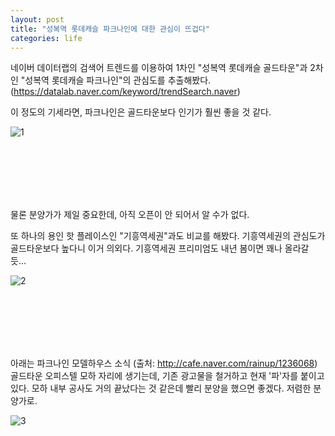 ```yaml
---
layout: post
title: "성복역 롯데캐슬 파크나인에 대한 관심이 뜨겁다"
categories: life
---
```


네이버 데이터랩의 검색어 트렌드를 이용하여 1차인 "성복역 롯데캐슬 골드타운"과 2차인 "성복역 롯데캐슬 파크나인"의 관심도를 추출해봤다. (https://datalab.naver.com/keyword/trendSearch.naver)

이 정도의 기세라면, 파크나인은 골드타운보다 인기가 훨씬 좋을 것 같다.

![1](/images/sungbok/171119/sungbok1.png)

<BR>
<BR>
<BR>
<BR>
<BR>

물론 분양가가 제일 중요한데, 아직 오픈이 안 되어서 알 수가 없다.

또 하나의 용인 핫 플레이스인 "기흥역세권"과도 비교를 해봤다. 기흥역세권의 관심도가 골드타운보다 높다니 이거 의외다. 기흥역세권 프리미엄도 내년 봄이면 꽤나 올라갈 듯...

![2](/images/sungbok/171119/sungbok2.png)

<BR>
<BR>
<BR>
<BR>
<BR>

아래는 파크나인 모델하우스 소식 (출처: http://cafe.naver.com/rainup/1236068) 골드타운 오피스텔 모하 자리에 생기는데, 기존 광고물을 철거하고 현재 '파'자를 붙이고 있다. 모하 내부 공사도 거의 끝났다는 것 같은데 빨리 분양을 했으면 좋겠다. 저렴한 분양가로.

![3](/images/sungbok/171119/sungbok3.png)
